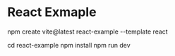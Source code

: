 # React Exmaple

npm create vite@latest react-example --template react

cd react-example
  npm install
  npm run dev
